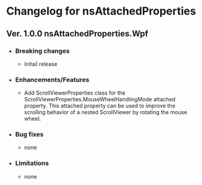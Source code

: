 # Changelog for nsAttachedProperties

## Ver. 1.0.0 nsAttachedProperties.Wpf

- ### Breaking changes
  - Initail release

- ### Enhancements/Features
  - Add ScrollViewerProperties class for the ScrollViewerProperties.MouseWheelHandlingMode attached property.
This attached property can be used to improve the scrolling behavior of a nested ScrollViewer by rotating the mouse wheel.

- ### Bug fixes
  - none

- ### Limitations
  - none
